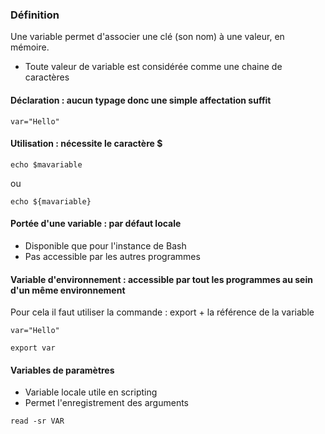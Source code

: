 ### Définition
Une variable permet d'associer une clé (son nom) à une valeur, en mémoire.
  - Toute valeur de variable est considérée comme une chaine de caractères

#### Déclaration : aucun typage donc une simple affectation suffit
```
var="Hello"
```
#### Utilisation : nécessite le caractère $
```
echo $mavariable
```
ou 
```
echo ${mavariable}
```
#### Portée d'une variable : par défaut locale
- Disponible que pour l'instance de Bash
- Pas accessible par les autres programmes
#### Variable d'environnement : accessible par tout les programmes au sein d'un même environnement
Pour cela il faut utiliser la commande : export + la référence de la variable
```
var="Hello"
```
```
export var
```
#### Variables de paramètres 
- Variable locale utile en scripting 
- Permet l'enregistrement des arguments 

```
read -sr VAR
```
